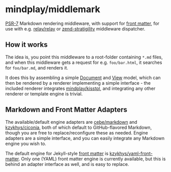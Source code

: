 # mindplay/middlemark

[PSR-7](http://www.php-fig.org/psr/psr-7/) Markdown rendering middleware, with support for
[front matter](http://jekyllrb.com/docs/frontmatter/), for use with e.g.
[relay/relay](https://github.com/relayphp/Relay.Relay) or
[zend-stratigility](https://github.com/zendframework/zend-stratigility) middleware dispatcher.

## How it works

The idea is, you point this middleware to a root-folder containing `*.md` files, and when this
middleware gets a request for e.g. `foo/bar.html`, it searches for `foo/bar.md`, and renders it.

It does this by assembling a simple [Document](src/Document.php) and [View](src/View.php) model,
which can then be rendered by a renderer implementing a simple interface - the included renderer
integrates [mindplay/kisstpl](https://github.com/mindplay-dk/kisstpl), and integrating any other
renderer or template engine is trivial.

## Markdown and Front Matter Adapters

The available/default engine adapters are [cebe/markdown](https://packagist.org/packages/cebe/markdown) and
[kzykhys/ciconia](https://github.com/kzykhys/Ciconia/), both of which default to GitHub-flavored Markdown,
though you are free to replace/reconfigure these as needed. Engine adapters are a simple interface, and you
can easily integrate any Markdown engine you wish to.

The default engine for Jekyll-style [front matter](https://jekyllrb.com/docs/frontmatter/) is
[kzykhys/yaml-front-matter](https://packagist.org/packages/kzykhys/yaml-front-matter). Only one (YAML)
front matter engine is currently available, but this is behind an adapter interface as well, and is
easy to replace.
